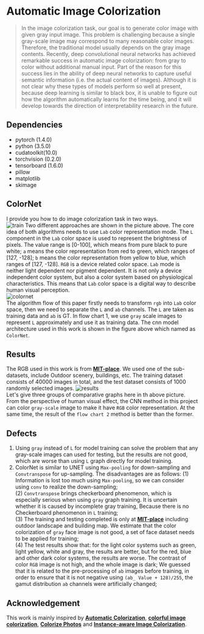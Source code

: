 # Automatic Image Colorization  
>In the image colorization task, our goal is to generate color image with given gray input image. This problem is challenging because a single gray-scale image may correspond to many reasonable color images. Therefore, the traditional model usually depends on the gray image contents.
Recently, deep convolutional neural networks has achieved remarkable success in automatic image colorization: from gray to color without additional manual input. Part of the reason for this success lies in the ability of deep neural networks to capture useful semantic information (i.e. the actual content of images). Although it is not clear why these types of models perform so well at present, because deep learning is similar to black box, it is unable to figure out how the algorithm automatically learns for the time being, and it will develop towards the direction of interpretability research in the future.


## Dependencies
+ pytorch (1.4.0)
+ python (3.5.0)
+ cudatoolkit(10.0)
+ torchvision (0.2.0)
+ tensorboard (1.6.0)
+ pillow
+ matplotlib
+ skimage

## ColorNet  
I provide you how to do image colorization task in two ways.  
![train](https://github.com/TheDetial/Make-Fashion/tree/master/Automatic-Image-Colorization/flows/train.png)
Two different approaches are shown in the picture above. The core idea of both algorithms needs to use `Lab` color representation mode. The `L` component in the `Lab` color space is used to represent the brightness of pixels. The value range is [0-100], which means from pure black to pure white; `a` means the color representation from red to green, which ranges of [127, -128]; `b` means the color representation from yellow to blue, which ranges of [127, -128]. `RGB` is a device related color space. `Lab` mode is neither light dependent nor pigment dependent. It is not only a device independent color system, but also a color system based on physiological characteristics. This means that `Lab` color space is a digital way to describe human visual perception.  
![colornet](https://github.com/TheDetial/Make-Fashion/tree/master/Automatic-Image-Colorization/flows/colorNet.png)  
The algorithm flow of this paper firstly needs to transform `rgb` into `Lab` color space, then we need to separate the `L` and `ab` channels. 
The `L` are taken as training data and `ab`	is GT. In flow chart 1, we use `gray` scale images to represent `L` approximately and use it as training data. The cnn model architecture used in this work is shown in the figure above which named as `ColorNet`.  

## Results  
The RGB used in this work is from **[MIT-place](http://places.csail.mit.edu/)**. We used one of the sub-datasets, include Outdoor scenery, buildings, etc. The training dataset consists of 40000 images in total, and the test dataset consists of 1000 randomly selected images.
![results](https://github.com/TheDetial/Make-Fashion/tree/master/Automatic-Image-Colorization/flows/results.png)  
Let's give three groups of comparative graphs here in th above picture. From the perspective of human visual effect, the CNN method in this project can color `gray-scale` image to make it have `RGB` color representation. At the same time, the result of the `flow chart 2` method is better than the former.

## Defects
1. Using `gray` instead of `L` for model training can solve the problem that any gray-scale images can used for testing, but the results are not good, which are worse than using `L` graph directly for model training.  
2. ColorNet is similar to UNET using `Max-pooling` for down-sampling and `Convtranspose` for up-sampling. The disadvantages are as follows:
(1) Information is lost too much using `Max-pooling`, so we can consider using `conv` to realize the down-sampling;  
(2) `Convtranspose` brings checkerboard phenomenon, which is especially serious when using `gray` graph training. It is uncertain whether it is caused by incomplete gray training, Because there is no Checkerboard phenomenon in `L` training;  
(3) The training and testing completed is only at **[MIT-place](http://places.csail.mit.edu/)** including outdoor landscape and building map. We estimate that the color colorization of `gray` face image is not good, a set of face dataset needs to be applied for training;  
(4) The test results show that: for the light color systems such as green, light yellow, white and gray, the results are better, but for the red, blue and other dark color systems, the results are worse. The contrast of color `RGB` image is not high, and the whole image is dark; We guessed that it is related to the pre-processing of `ab` images before training, in order to ensure that it is not negative using `(ab_ Value + 128)/255`, the gamut distribution `ab` channels were artificially changed;

## Acknowledgement
This work is mainly inspired by **[Automatic Colorization](https://tinyclouds.org/colorize/)**, **[colorful image colorization](https://arxiv.org/pdf/1603.08511.pdf)**, **[Colorize Photos](https://demos.algorithmia.com/colorize-photos)** and **[Instance-aware Image Colorization](https://deepai.org/publication/instance-aware-image-colorization)**.
